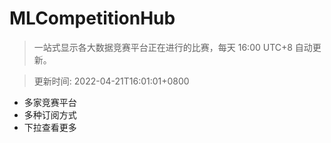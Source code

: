 # MLCompetitionHub

> 一站式显示各大数据竞赛平台正在进行的比赛，每天 16:00 UTC+8 自动更新。
  
> 更新时间: 2022-04-21T16:01:01+0800 

* 多家竞赛平台
* 多种订阅方式
* 下拉查看更多